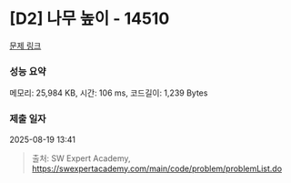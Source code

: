 # [D2] 나무 높이 - 14510 

[문제 링크](https://swexpertacademy.com/main/code/problem/problemDetail.do?contestProbId=AYFofW8qpXYDFAR4) 

### 성능 요약

메모리: 25,984 KB, 시간: 106 ms, 코드길이: 1,239 Bytes

### 제출 일자

2025-08-19 13:41



> 출처: SW Expert Academy, https://swexpertacademy.com/main/code/problem/problemList.do